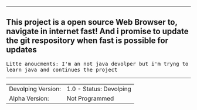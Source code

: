 <hr>
<h2>This project is a open source Web Browser to, navigate in internet fast! And i promise to update the git respository when fast is possible for updates</h2>
<tt>Litte anoucments: I'm an not java devolper but i'm tryng to learn java and continues the project</tt>
<hr>


|   |  |
| ------------- | ------------- |
| Devolping Version:  | 1.0 - Status: Devolping  |
| Alpha Version:  | Not Programmed  |
